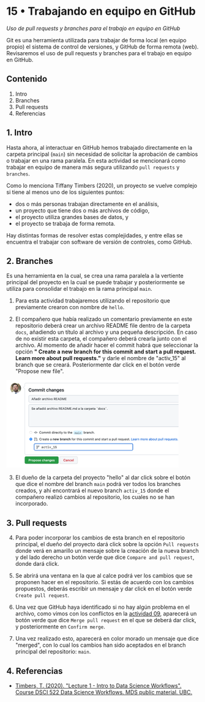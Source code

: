 # 15 • Trabajando en equipo en GitHub
*Uso de pull requests y branches para el trabajo en equipo en GitHub*

Git es una herramienta utilizada para trabajar de forma local (en equipo propio) el sistema de control de versiones, y GitHub de forma remota (web). Revisaremos el uso de pull requests y branches para el trabajo en equipo en GitHub.

## Contenido
1. Intro
2. Branches
3. Pull requests
4. Referencias

## 1. Intro
Hasta ahora, al interactuar en GitHub hemos trabajado directamente en la carpeta principal (`main`) sin necesidad de solicitar la aprobación de cambios o trabajar en una rama paralela. En esta actividad se mencionará como trabajar en equipo de manera más segura utilizando `pull requests` y `branches`.

Como lo menciona Tiffany Timbers (2020), un proyecto se vuelve complejo si tiene al menos uno de los siguientes puntos:
- dos o más personas trabajan directamente en el análisis,
- un proyecto que tiene dos o más archivos de código,
- el proyecto utiliza grandes bases de datos, y
- el proyecto se trabaja de forma remota.

Hay distintas formas de resolver estas complejidades, y entre ellas se encuentra el trabajar con software de versión de controles, como GitHub.


## 2. Branches
Es una herramienta en la cual, se crea una rama paralela a la vertiente principal del proyecto en la cual se puede trabajar y posteriormente se utiliza para consolidar el trabajo en la rama principal `main`.

1. Para esta actividad trabajaremos utilizando el repositorio que previamente crearon con nombre de `hello`.

2. El compañero que había realizado un comentario previamente en este repositorio deberá crear un archivo README file dentro de la carpeta `docs`, añadiendo un título al archivo y una pequeña descripción. En caso de no existir esta carpeta, el compañero deberá crearla junto con el archivo. Al momento de añadir hacer el commit habrá que seleccionar la opción __" Create a new branch for this commit and start a pull request. Learn more about pull requests."__ y darle el nombre de "activ_15" al branch que se creará. Posteriormente dar click en el botón verde "Propose new file".

<img src="img/15-01_branch.png" width="450" align = "centre">

3. El dueño de la carpeta del proyecto "hello" al dar click sobre el botón que dice el nombre del branch `main` podrá ver todos los branches creados, y ahí encontrará el nuevo branch `activ_15` donde el compañero realizó cambios al repositorio, los cuales no se han incorporado.


## 3. Pull requests
4. Para poder incorporar los cambios de esta branch en el repositorio principal, el dueño del proyecto dará click sobre la opción `Pull requests` donde verá en amarillo un mensaje sobre la creación de la nueva branch y del lado derecho un botón verde que dice `Compare and pull request`, donde dará click.

5. Se abrirá una ventana en la que al calce podrá ver los cambios que se proponen hacer en el repositorio. Si estás de acuerdo con los cambios propuestos, deberás escribir un mensaje y dar click en el botón verde `Create pull request`.

6. Una vez que GitHub haya identificado si no hay algún problema en el archivo, como vimos con los conflictos en la [actividad 09](https://github.com/vcuspinera/UDG_MCD_Project_Dev_II/blob/main/actividades/09_GitHub_conflict.md), aparecerá un botón verde que dice `Merge pull request` en el que se deberá dar click, y posteriormente en `Confirm merge`.

7. Una vez realizado esto, aparecerá en color morado un mensaje que dice "merged", con lo cual los cambios han sido aceptados en el branch principal del repositorio: `main`.

## 4. Referencias
- [Timbers, T. (2020). "Lecture 1 - Intro to Data Science Workflows". Course DSCI 522 Data Science Workflows. MDS public material. UBC.](https://github.com/UBC-MDS/DSCI_522_dsci-workflows/blob/master/lectures/01_lecture-intro-to-ds-workflows.ipynb)
